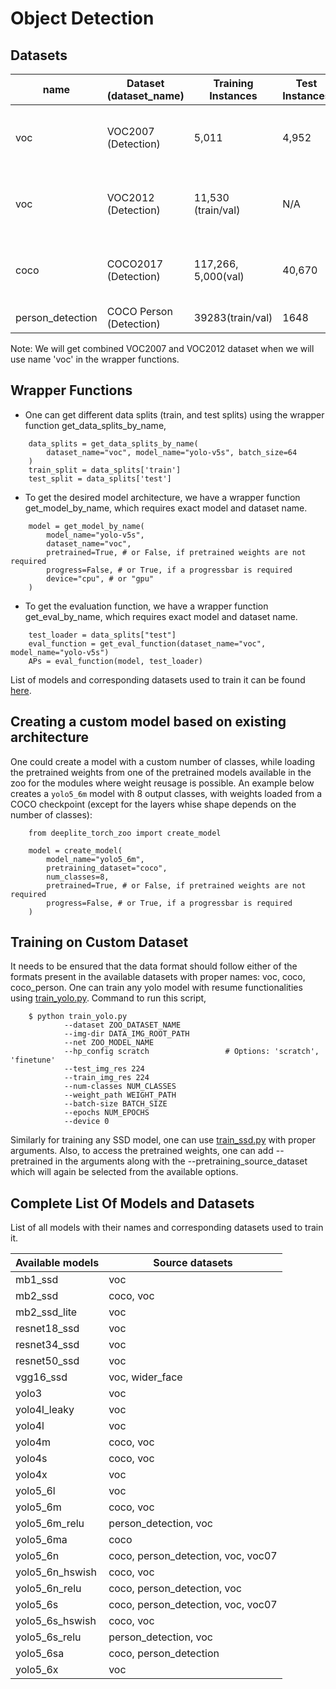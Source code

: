 # Object Detection

## Datasets

| name   | Dataset (dataset_name) | Training Instances | Test Instances       | Resolution | Comments |
| --  | ---------------------- | ------------------ | --------------       | ---------- | -------- |
|  voc | VOC2007 (Detection)    | 5,011              | 4,952                | 500xH/Wx500| 20 classes, 24,640 annotated objects   |
| voc  | VOC2012 (Detection)    | 11,530 (train/val) | N/A                  | 500xH/Wx500| 20 classes, 27,450 annotated objects   |
| coco | COCO2017 (Detection)   | 117,266, 5,000(val)| 40,670               | 300x300    | 80 Classes, 1.5M object instances      |
| person_detection | COCO Person (Detection)| 39283(train/val)   | 1648                 | 300x300    | 1 Class                                |

Note: We will get combined VOC2007 and VOC2012 dataset when we will use name 'voc' in the wrapper functions.

## Wrapper Functions

* One can get different data splits (train, and test splits) using the wrapper function get_data_splits_by_name,

```{.python}
    data_splits = get_data_splits_by_name(
        dataset_name="voc", model_name="yolo-v5s", batch_size=64
    )
    train_split = data_splits['train']
    test_split = data_splits['test']
```

* To get the desired model architecture, we have a wrapper function get_model_by_name, which requires exact model and dataset name.

```{.python}
    model = get_model_by_name(
        model_name="yolo-v5s",
        dataset_name="voc",
        pretrained=True, # or False, if pretrained weights are not required
        progress=False, # or True, if a progressbar is required
        device="cpu", # or "gpu"
    )
```
* To get the evaluation function, we have a wrapper function get_eval_by_name, which requires exact model and dataset name.

```{.python}
    test_loader = data_splits["test"]
    eval_function = get_eval_function(dataset_name="voc", model_name="yolo-v5s")
    APs = eval_function(model, test_loader)
```

List of models and corresponding datasets used to train it can be found [here](#complete-list-of-models-and-datasets).


## Creating a custom model based on existing architecture

One could create a model with a custom number of classes, while loading the pretrained weights from one of the pretrained models available in the zoo for the modules where weight reusage is possible. An example below creates a ``yolo5_6m`` model with 8 output classes, with weights loaded from a COCO checkpoint (except for the layers whise shape depends on the number of classes):

```{.python}
    from deeplite_torch_zoo import create_model

    model = create_model(
        model_name="yolo5_6m",
        pretraining_dataset="coco",
        num_classes=8,
        pretrained=True, # or False, if pretrained weights are not required
        progress=False, # or True, if a progressbar is required
    )
```

## Training on Custom Dataset

It needs to be ensured that the data format should follow either of the formats present in the available datasets with proper names: voc, coco, coco_person. One can train any yolo model with resume functionalities using [train_yolo.py](../training_scripts/object_detection/train_yolo.py). Command to run this script,

```
    $ python train_yolo.py
            --dataset ZOO_DATASET_NAME
            --img-dir DATA_IMG_ROOT_PATH
            --net ZOO_MODEL_NAME
            --hp_config scratch                 # Options: 'scratch', 'finetune'
            --test_img_res 224
            --train_img_res 224
            --num-classes NUM_CLASSES
            --weight_path WEIGHT_PATH
            --batch-size BATCH_SIZE
            --epochs NUM_EPOCHS
            --device 0

```

Similarly for training any SSD model, one can use [train_ssd.py](../deeplite_torch_zoo/src/objectdetection/ssd/train_ssd.py) with proper arguments. Also, to access the pretrained weights, one can add --pretrained in the arguments along with the --pretraining_source_dataset which will again be selected from the available options.


## Complete List Of Models and Datasets

List of all models with their names and corresponding datasets used to train it.


| Available models | Source datasets                    |
|------------------|----------------------------------- |
| mb1_ssd          | voc                                |
| mb2_ssd          | coco, voc                          |
| mb2_ssd_lite     | voc                                |
| resnet18_ssd     | voc                                |
| resnet34_ssd     | voc                                |
| resnet50_ssd     | voc                                |
| vgg16_ssd        | voc, wider_face                    |
| yolo3            | voc                                |
| yolo4l_leaky     | voc                                |
| yolo4l           | voc                                |
| yolo4m           | coco, voc                          |
| yolo4s           | coco, voc                          |
| yolo4x           | voc                                |
| yolo5_6l         | voc                                |
| yolo5_6m         | coco, voc                          |
| yolo5_6m_relu    | person_detection, voc              |
| yolo5_6ma        | coco                               |
| yolo5_6n         | coco, person_detection, voc, voc07 |
| yolo5_6n_hswish  | coco, voc                          |
| yolo5_6n_relu    | coco, person_detection, voc        |
| yolo5_6s         | coco, person_detection, voc, voc07 |
| yolo5_6s_hswish  | coco, voc                          |
| yolo5_6s_relu    | person_detection, voc              |
| yolo5_6sa        | coco, person_detection             |
| yolo5_6x         | voc                                |
